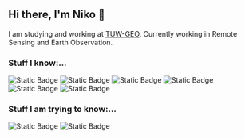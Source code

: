 ## Hi there, I'm Niko 👋

I am studying and working at [TUW-GEO](https://github.com/TUW-GEO).
Currently working in Remote Sensing and Earth Observation.

### Stuff I know:...
![Static Badge](https://img.shields.io/badge/typst-%23239DAD?style=for-the-badge&logo=typst&logoColor=white)
![Static Badge](https://img.shields.io/badge/Python-%233776AB?style=for-the-badge&logo=python&logoColor=white)
![Static Badge](https://img.shields.io/badge/LaTex-%23008080?style=for-the-badge&logo=latex&logoColor=white)
![Static Badge](https://img.shields.io/badge/sklearn-%23F7931E?style=for-the-badge&logo=scikitlearn&logoColor=white)
![Static Badge](https://img.shields.io/badge/Make-%23A42E2B?style=for-the-badge&logo=gnu&logoColor=white)
![Static Badge](https://img.shields.io/badge/obsidian-%237C3AED?style=for-the-badge&logo=obsidian&logoColor=white)

### Stuff I am trying to know:...
![Static Badge](https://img.shields.io/badge/rust-%23000000?style=for-the-badge&logo=rust&logoColor=white)
![Static Badge](https://img.shields.io/badge/raspberrypi-%23A22846?style=for-the-badge&logo=raspberrypi&logoColor=white)

<!--
**npikall/npikall** is a ✨ _special_ ✨ repository because its `README.md` (this file) appears on your GitHub profile.

Here are some ideas to get you started:

- 🔭 I’m currently working on ...
- 🌱 I’m currently learning ...
- 👯 I’m looking to collaborate on ...
- 🤔 I’m looking for help with ...
- 💬 Ask me about ...
- 📫 How to reach me: ...
- 😄 Pronouns: ...
- ⚡ Fun fact: ...
-->
